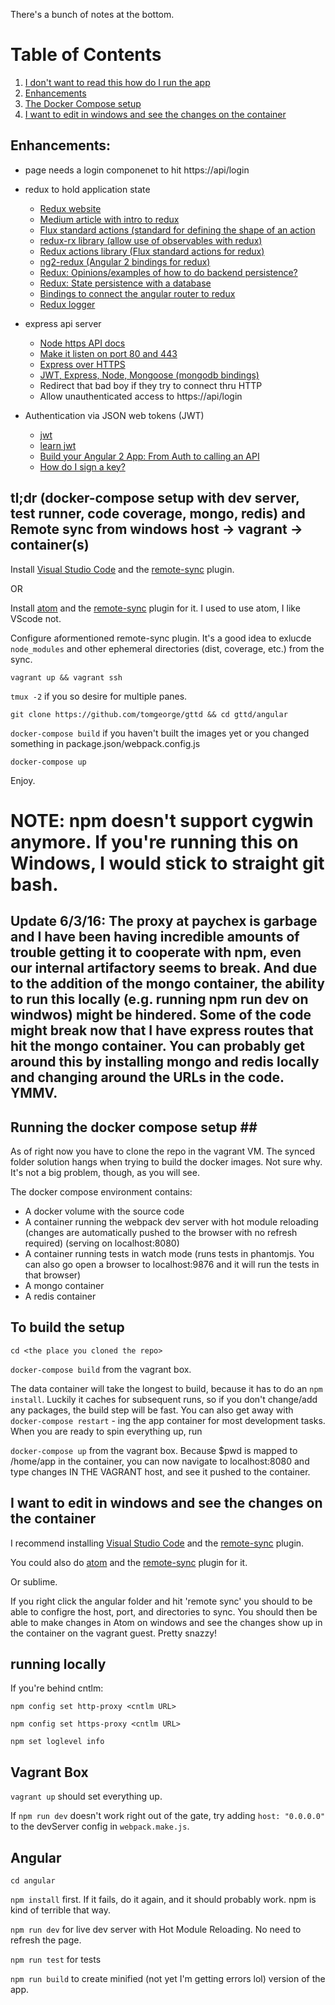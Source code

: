 There's a bunch of notes at the bottom.

# Table of Contents
1. [I don't want to read this how do I run the app](#tldr)
2. [Enhancements](#enhancements)
3. [The Docker Compose setup](#dockercompose)
4. [I want to edit in windows and see the changes on the container](#magic)


## Enhancements: <a name="enhancements"></a> ##

+ page needs a login componenet to hit https://api/login

+ redux to hold application state
    + [Redux website](http://reduxjs.org)
    + [Medium article with intro to redux](https://medium.com/google-developer-experts/angular-2-introduction-to-redux-1cf18af27e6e#.7ijzqhpim)
    + [Flux standard actions (standard for defining the shape of an action](https://github.com/acdlite/flux-standard-action)
    + [redux-rx library (allow use of observables with redux)](https://github.com/acdlite/redux-rx)
    + [Redux actions library (Flux standard actions for redux)](https://github.com/acdlite/redux-actions)
    + [ng2-redux (Angular 2 bindings for redux)](https://github.com/angular-redux/ng2-redux)
    + [Redux: Opinions/examples of how to do backend persistence?](http://stackoverflow.com/questions/32949859/redux-opinions-examples-of-how-to-do-backend-persistence)
    + [Redux: State persistence with a database](http://stackoverflow.com/questions/33726644/redux-state-persistence-with-a-database)
    + [Bindings to connect the angular router to redux](https://github.com/dagstuan/ng2-redux-router)
    + [Redux logger](https://github.com/evgenyrodionov/redux-logger)


+ express api server
    + [Node https API docs](https://nodejs.org/docs/v4.4.5/api/https.html)
    + [Make it listen on port 80 and 443](http://stackoverflow.com/questions/22453782/nodejs-http-and-https-over-same-port/23975955#23975955)
    + [Express over HTTPS](http://blog.mgechev.com/2014/02/19/create-https-tls-ssl-application-with-express-nodejs/)
    + [JWT, Express, Node, Mongoose (mongodb bindings)](https://matoski.com/article/jwt-express-node-mongoose/)
    + Redirect that bad boy if they try to connect thru HTTP
    + Allow unauthenticated access to https://api/login

+ Authentication via JSON web tokens (JWT)
    + [jwt](https://jwt.io)
    + [learn jwt](https://github.com/docdis/learn-json-web-tokens)
    + [Build your Angular 2 App: From Auth to calling an API](https://auth0.com/blog/2015/05/14/creating-your-first-real-world-angular-2-app-from-authentication-to-calling-an-api-and-everything-in-between/)
    + [How do I sign a key?](https://github.com/dwyl/hapi-auth-jwt2/issues/48)


## tl;dr (docker-compose setup with dev server, test runner, code coverage, mongo, redis) and Remote sync from windows host -> vagrant -> container(s) <a name="tldr"></a> ##

Install [Visual Studio Code](code.visualstudio.com) and the [remote-sync](https://github.com/lukasz-wronski/vscode-ftp-sync) plugin.

OR

Install [atom](http://atom.io) and the [remote-sync](https://github.com/yongkangchen/remote-sync) plugin for it.  I used to use atom, I like VScode not.

Configure aformentioned remote-sync plugin.  It's a good idea to exlucde `node_modules` and other ephemeral directories (dist, coverage, etc.) from the sync.

`vagrant up && vagrant ssh`

`tmux -2` if you so desire for multiple panes.

`git clone https://github.com/tomgeorge/gttd && cd gttd/angular`

`docker-compose build` if you haven't built the images yet or you changed something in package.json/webpack.config.js

`docker-compose up`

Enjoy.


# NOTE: npm doesn't support cygwin anymore.  If you're running this on Windows, I would stick to straight git bash. #

## Update 6/3/16:  The proxy at paychex is garbage and I have been having incredible amounts of trouble getting it to cooperate with npm, even our internal artifactory seems to break.  And due to the addition of the mongo container, the ability to run this locally (e.g. running npm run dev on windwos) might be hindered.  Some of the code might break now that I have express routes that hit the mongo container.  You can probably get around this by installing mongo and redis locally and changing around the URLs in the code.  YMMV. ##

## Running the docker compose setup <a name="dockercompose"></a>##

As of right now you have to clone the repo in the vagrant VM.  The synced folder solution hangs when trying to build the docker images.  Not sure why.  It's not a big problem, though, as you will see.

The docker compose environment contains:

+ A docker volume with the source code
+ A container running the webpack dev server with hot module reloading (changes are automatically pushed to the browser with no refresh required) (serving on localhost:8080)
+ A container running tests in watch mode (runs tests in phantomjs.  You can also go open a browser to localhost:9876 and it will run the tests in that browser)
+ A mongo container
+ A redis container

## To build the setup ##

`cd <the place you cloned the repo>`

`docker-compose build` from the vagrant box.

The data container will take the longest to build, because it has to do an `npm install`.  Luckily it caches for subsequent runs, so if you don't change/add any packages, the build step will be fast.  You can also get away with `docker-compose restart` - ing the app container for most development tasks.  When you are ready to spin everything up, run

`docker-compose up`  from the vagrant box.  Because $pwd is mapped to /home/app in the container, you can now navigate to localhost:8080 and type changes IN THE VAGRANT host, and see it pushed to the container.

##  I want to edit in windows and see the changes on the container <a name="magic"></a> ##

I recommend installing  [Visual Studio Code](code.visualstudio.com) and the [remote-sync](https://github.com/lukasz-wronski/vscode-ftp-sync) plugin.

You could also do [atom](http://atom.io) and the [remote-sync](https://github.com/yongkangchen/remote-sync) plugin for it.

Or sublime.

If you right click the angular folder and hit 'remote sync' you should to be able to configre the host, port, and directories to sync.  You should then be able to make changes in Atom on windows and see the changes show up in the container on the vagrant guest.  Pretty snazzy!


## running locally ##

If you're behind cntlm:

`npm config set http-proxy <cntlm URL>`

`npm config set https-proxy <cntlm URL>`

`npm set loglevel info`

## Vagrant Box ##

`vagrant up` should set everything up.

If `npm run dev` doesn't work right out of the gate, try adding `host: "0.0.0.0"` to the devServer config in `webpack.make.js`.

## Angular ##

`cd angular`

`npm install` first.  If it fails, do it again, and it should probably work.  npm is kind of terrible that way.

`npm run dev` for live dev server with Hot Module Reloading.  No need to refresh the page.

`npm run test` for tests

`npm run build` to create minified (not yet I'm getting errors lol) version of the app.
